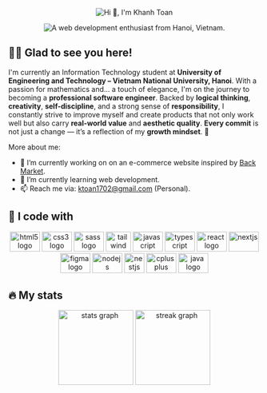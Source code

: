 <p align="center">
  <img src="https://readme-typing-svg.demolab.com?font=Fira+Code&size=32&duration=3000&pause=500&center=true&width=435&height=50&lines=%3E+Hi+%F0%9F%91%8B%2C+;I'm+Duy+Thinh" alt="Hi 👋, I'm Khanh Toan" />
</p>

<p align="center">
  <img src="https://readme-typing-svg.demolab.com?font=Fira+Code&duration=3500&pause=0&center=true&repeat=false&width=600&height=30&lines=A+web+development+enthusiast+from+Hanoi,+Vietnam." alt="A web development enthusiast from Hanoi, Vietnam." />
</p>

<h2 align="left">🙋‍♂️ Glad to see you here!</h2>

<p align="left">
  I'm currently an Information Technology student at <strong>University of Engineering and Technology – Vietnam National University, Hanoi</strong>. With a passion for mathematics and... a touch of elegance, I'm on the journey to becoming a <strong>professional software engineer</strong>. Backed by <strong>logical thinking</strong>, <strong>creativity</strong>, <strong>self-discipline</strong>, and a strong sense of <strong>responsibility</strong>, I constantly strive to improve myself and create products that not only work well but also carry <strong>real-world value</strong> and <strong>aesthetic quality</strong>. <strong>Every commit</strong> is not just a change — it’s a reflection of my <strong>growth mindset</strong>. 🚀
</p>




<p>More about me:</p>

<ul align="left">
  <li>🔭 I’m currently working on on an e-commerce website inspired by <a href="https://backmarket.com">Back Market</a>.</li>
  <li>🌱 I’m currently learning web development.</li>
  <li>📫 Reach me via: <a href="mailto:ktoan1702@gmail.com">ktoan1702@gmail.com</a> (Personal).</li>
</ul>

<h2 align="left">🔧 I code with</h2>

<div align="center">
  <img src="https://cdn.jsdelivr.net/gh/devicons/devicon/icons/html5/html5-original.svg" height="40" width="60"
    alt="html5 logo" />
  <img src="https://cdn.jsdelivr.net/gh/devicons/devicon/icons/css3/css3-original.svg" height="40" width="60"
    alt="css3 logo" />
  <img src="https://cdn.jsdelivr.net/gh/devicons/devicon/icons/sass/sass-original.svg" height="40" width="60"
    alt="sass logo" />
  <img src="https://www.vectorlogo.zone/logos/tailwindcss/tailwindcss-icon.svg" alt="tailwind" width="50" height="40" />
  <img src="https://cdn.jsdelivr.net/gh/devicons/devicon/icons/javascript/javascript-original.svg" height="40"
    width="60" alt="javascript logo" />
  <img src="https://cdn.jsdelivr.net/gh/devicons/devicon/icons/typescript/typescript-original.svg" alt="typescript"
    width="60" height="40" />
  <img src="https://cdn.jsdelivr.net/gh/devicons/devicon/icons/react/react-original.svg" height="40" width="60"
    alt="react logo" />
  <img src="https://uxwing.com/wp-content/themes/uxwing/download/brands-and-social-media/nextjs-icon.svg" alt="nextjs"
    width="60" height="40" />
  <img src="https://cdn.jsdelivr.net/gh/devicons/devicon/icons/figma/figma-original.svg" height="40" width="60"
    alt="figma logo" />
  <img src="https://nodejs.org/static/logos/jsIconGreen.svg" alt="nodejs" width="60" height="40" />
  <img src="https://upload.wikimedia.org/wikipedia/commons/thumb/a/a8/NestJS.svg/1242px-NestJS.svg.png?20221211225055"
    alt="nestjs" width="40" height="40" />
  <img src="https://cdn.jsdelivr.net/gh/devicons/devicon/icons/cplusplus/cplusplus-original.svg" height="40" width="60"
    alt="cplusplus logo" />
  <img src="https://cdn.jsdelivr.net/gh/devicons/devicon/icons/java/java-original.svg" height="40" width="60"
    alt="java logo" />
</div>

<h2 align="left">🔥 My stats</h2>

<div align="center">
  <!-- Stats Card -->
  <picture>
    <source
      srcset="https://github-readme-stats.vercel.app/api?username=mrthinh307&hide_title=true&rank_icon=github&show_icons=true&include_all_commits=true&count_private=true&disable_animations=false&theme=dracula&locale=en&hide_border=true&order=1"
      media="(prefers-color-scheme: dark)"
    />
    <source
      srcset="https://github-readme-stats.vercel.app/api?username=HiiSam17&hide_title=true&rank_icon=github&show_icons=true&include_all_commits=true&count_private=true&disable_animations=false&locale=en&order=1"
      media="(prefers-color-scheme: light), (prefers-color-scheme: no-preference)"
    />
    <img src="https://github-readme-stats.vercel.app/api?username=HiiSam17" height="150" alt="stats graph" />
  </picture>
  <!-- Streak Card -->
  <picture>
    <source
      srcset="https://github-readme-streak-stats-nivx.vercel.app?user=mrthinh307&locale=en&theme=dracula&hide_border=true&order=3"
      media="(prefers-color-scheme: dark)"
    />
    <source
      srcset="https://github-readme-streak-stats-nivx.vercel.app?user=mrthinh307&locale=en&order=3"
      media="(prefers-color-scheme: light), (prefers-color-scheme: no-preference)"
    />
    <img src="https://github-readme-streak-stats-mrthinh307.vercel.app?user=mrthinh307" height="150" alt="streak graph" />
  </picture>
</div>
